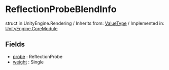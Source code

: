# ReflectionProbeBlendInfo
struct in UnityEngine.Rendering
 / Inherits from: <a href="https://docs.unity3d.com/6000.2/Documentation/ScriptReference/ValueType.html">ValueType</a> / Implemented in: <a href="https://docs.unity3d.com/6000.2/Documentation/ScriptReference/UnityEngine.CoreModule.html">UnityEngine.CoreModule</a>

## Fields
- <a href="https://docs.unity3d.com/6000.2/Documentation/ScriptReference/ReflectionProbeBlendInfo-probe.html">probe</a> : ReflectionProbe
- <a href="https://docs.unity3d.com/6000.2/Documentation/ScriptReference/ReflectionProbeBlendInfo-weight.html">weight</a> : Single
